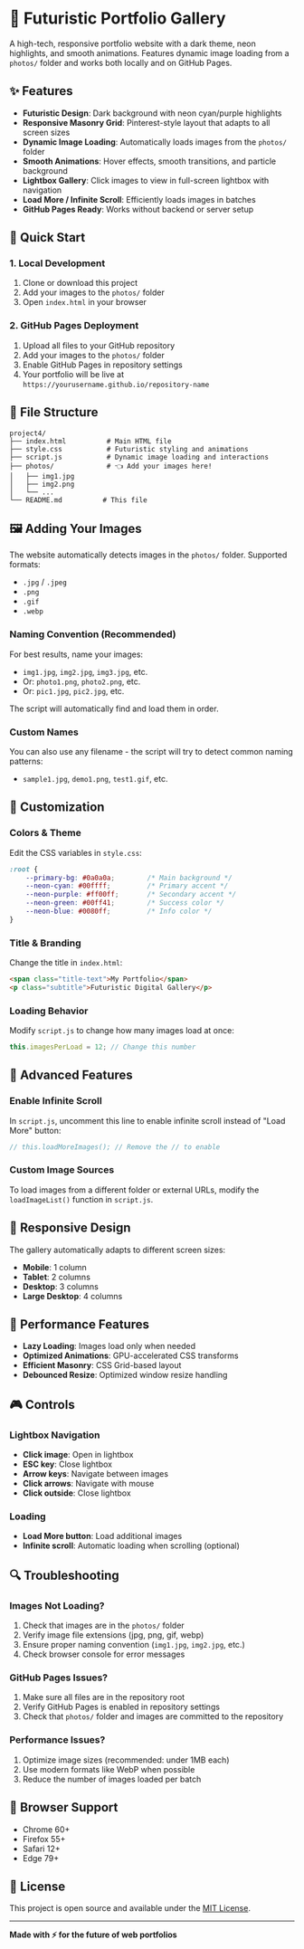 # 🚀 Futuristic Portfolio Gallery

A high-tech, responsive portfolio website with a dark theme, neon highlights, and smooth animations. Features dynamic image loading from a `photos/` folder and works both locally and on GitHub Pages.

## ✨ Features

- **Futuristic Design**: Dark background with neon cyan/purple highlights
- **Responsive Masonry Grid**: Pinterest-style layout that adapts to all screen sizes
- **Dynamic Image Loading**: Automatically loads images from the `photos/` folder
- **Smooth Animations**: Hover effects, smooth transitions, and particle background
- **Lightbox Gallery**: Click images to view in full-screen lightbox with navigation
- **Load More / Infinite Scroll**: Efficiently loads images in batches
- **GitHub Pages Ready**: Works without backend or server setup

## 🎯 Quick Start

### 1. Local Development
1. Clone or download this project
2. Add your images to the `photos/` folder
3. Open `index.html` in your browser

### 2. GitHub Pages Deployment
1. Upload all files to your GitHub repository
2. Add your images to the `photos/` folder
3. Enable GitHub Pages in repository settings
4. Your portfolio will be live at `https://yourusername.github.io/repository-name`

## 📁 File Structure

```
project4/
├── index.html          # Main HTML file
├── style.css           # Futuristic styling and animations
├── script.js           # Dynamic image loading and interactions
├── photos/             # 👈 Add your images here!
│   ├── img1.jpg
│   ├── img2.png
│   └── ...
└── README.md          # This file
```

## 🖼️ Adding Your Images

The website automatically detects images in the `photos/` folder. Supported formats:
- `.jpg` / `.jpeg`
- `.png`
- `.gif`
- `.webp`

### Naming Convention (Recommended)
For best results, name your images:
- `img1.jpg`, `img2.jpg`, `img3.jpg`, etc.
- Or: `photo1.png`, `photo2.png`, etc.
- Or: `pic1.jpg`, `pic2.jpg`, etc.

The script will automatically find and load them in order.

### Custom Names
You can also use any filename - the script will try to detect common naming patterns:
- `sample1.jpg`, `demo1.png`, `test1.gif`, etc.

## 🎨 Customization

### Colors & Theme
Edit the CSS variables in `style.css`:
```css
:root {
    --primary-bg: #0a0a0a;        /* Main background */
    --neon-cyan: #00ffff;         /* Primary accent */
    --neon-purple: #ff00ff;       /* Secondary accent */
    --neon-green: #00ff41;        /* Success color */
    --neon-blue: #0080ff;         /* Info color */
}
```

### Title & Branding
Change the title in `index.html`:
```html
<span class="title-text">My Portfolio</span>
<p class="subtitle">Futuristic Digital Gallery</p>
```

### Loading Behavior
Modify `script.js` to change how many images load at once:
```javascript
this.imagesPerLoad = 12; // Change this number
```

## 🔧 Advanced Features

### Enable Infinite Scroll
In `script.js`, uncomment this line to enable infinite scroll instead of "Load More" button:
```javascript
// this.loadMoreImages(); // Remove the // to enable
```

### Custom Image Sources
To load images from a different folder or external URLs, modify the `loadImageList()` function in `script.js`.

## 📱 Responsive Design

The gallery automatically adapts to different screen sizes:
- **Mobile**: 1 column
- **Tablet**: 2 columns  
- **Desktop**: 3 columns
- **Large Desktop**: 4 columns

## 🌟 Performance Features

- **Lazy Loading**: Images load only when needed
- **Optimized Animations**: GPU-accelerated CSS transforms
- **Efficient Masonry**: CSS Grid-based layout
- **Debounced Resize**: Optimized window resize handling

## 🎮 Controls

### Lightbox Navigation
- **Click image**: Open in lightbox
- **ESC key**: Close lightbox
- **Arrow keys**: Navigate between images
- **Click arrows**: Navigate with mouse
- **Click outside**: Close lightbox

### Loading
- **Load More button**: Load additional images
- **Infinite scroll**: Automatic loading when scrolling (optional)

## 🔍 Troubleshooting

### Images Not Loading?
1. Check that images are in the `photos/` folder
2. Verify image file extensions (jpg, png, gif, webp)
3. Ensure proper naming convention (`img1.jpg`, `img2.jpg`, etc.)
4. Check browser console for error messages

### GitHub Pages Issues?
1. Make sure all files are in the repository root
2. Verify GitHub Pages is enabled in repository settings
3. Check that `photos/` folder and images are committed to the repository

### Performance Issues?
1. Optimize image sizes (recommended: under 1MB each)
2. Use modern formats like WebP when possible
3. Reduce the number of images loaded per batch

## 🎨 Browser Support

- Chrome 60+
- Firefox 55+
- Safari 12+
- Edge 79+

## 📄 License

This project is open source and available under the [MIT License](LICENSE).

---

**Made with ⚡ for the future of web portfolios** 